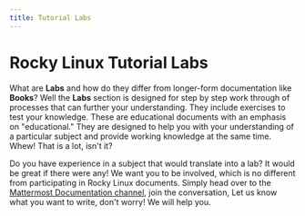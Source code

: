 ```yaml
---
title: Tutorial Labs
---
```


# Rocky Linux Tutorial Labs

What are **Labs** and how do they differ from longer-form documentation like **Books**? Well the **Labs** section is designed for step by step work through of processes that can further your understanding. They include exercises to test your knowledge. These are educational documents with an emphasis on "educational." They are designed to help you with your understanding of a particular subject and provide working knowledge at the same time. Whew! That is a lot, isn't it?

Do you have experience in a subject that would translate into a lab? It would be great if there were any! We want you to be involved, which is no different from participating in Rocky Linux documents. Simply head over to the [Mattermost Documentation channel](https://chat.rockylinux.org/rocky-linux/channels/documentation), join the conversation, Let us know what you want to write, don't worry! We will help you.
